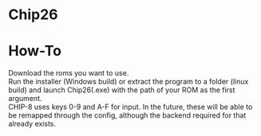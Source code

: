 # Chip26

# How-To <br/>
Download the roms you want to use. <br/>
Run the installer (Windows build) or extract the program to a folder (linux build) and launch Chip26(.exe) with the path of your ROM as the first argument. <br/>
CHIP-8 uses keys 0-9 and A-F for input. In the future, these will be able to be remapped through the config, although the backend required for that already exists.

